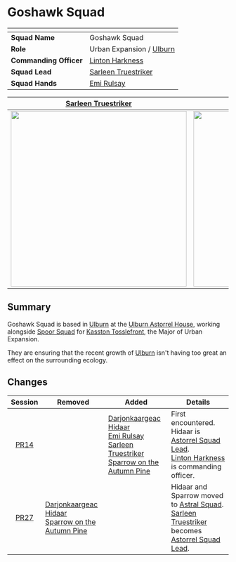 # Goshawk Squad

| []() | |
| --- | --- |
| **Squad Name** | Goshawk Squad | squad.2
| **Role** | Urban Expansion / [Ulburn](../../../../places/villages/ulburn.md) |
| **Commanding Officer** | [Linton Harkness](../../../../characters/linton-harkness.md) |
| **Squad Lead** | [Sarleen Truestriker](../../../../characters/sarleen-truestriker.md) |
| **Squad Hands** | [Emi Rulsay](../../../../characters/emi-rulsay.md) |

| [Sarleen Truestriker](../../../../characters/sarleen-truestriker.md) | [Emi Rulsay](../../../../characters/emi-rulsay.md) |||
|:---:|:---:|:---:|:---:|
| <img src="https://raw.githubusercontent.com/jesskelsall/astarus-images/main/characters/portraits/imageid.png" height="400" /> | <img src="https://raw.githubusercontent.com/jesskelsall/astarus-images/main/characters/portraits/imageid.png" height="400" /> | <img src="https://raw.githubusercontent.com/jesskelsall/astarus-images/main/characters/portraits/imageid.png" height="400" /> | <img src="https://raw.githubusercontent.com/jesskelsall/astarus-images/main/characters/portraits/imageid.png" height="400" /> | 

## Summary

Goshawk Squad is based in [Ulburn](../../../../places/villages/ulburn.md) at the [Ulburn Astorrel House](../../../../places/buildings/ulburn-astorrel-house.md), working alongside [Spoor Squad](spoor-squad.md) for [Kasston Tosslefront](../../../../characters/kasston-tosslefront.md), the Major of Urban Expansion.

They are ensuring that the recent growth of [Ulburn](../../../../places/villages/ulburn.md) isn't having too great an effect on the surrounding ecology.

## Changes

| Session | Removed | Added | Details |
|:---:| --- | --- | --- |
| [PR14](../../../../sessions/PR14.md) || [Darjonkaargeac Hidaar](../../../../characters/darjonkaargeac-hidaar.md)<br>[Emi Rulsay](../../../../characters/emi-rulsay.md)<br>[Sarleen Truestriker](../../../../characters/sarleen-truestriker.md)<br>[Sparrow on the Autumn Pine](../../../../characters/sparrow-on-the-autumn-pine.md) | First encountered.<br>Hidaar is [Astorrel Squad Lead](../ranks/astorrel-squad-lead.md).<br>[Linton Harkness](../../../../characters/linton-harkness.md) is commanding officer. |
| [PR27](../../../../sessions/PR27.md) | [Darjonkaargeac Hidaar](../../../../characters/darjonkaargeac-hidaar.md)<br>[Sparrow on the Autumn Pine](../../../../characters/sparrow-on-the-autumn-pine.md) || Hidaar and Sparrow moved to [Astral Squad](astral-squad.md).<br>[Sarleen Truestriker](../../../../characters/sarleen-truestriker.md) becomes [Astorrel Squad Lead](../ranks/astorrel-squad-lead.md).
